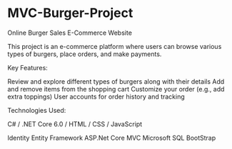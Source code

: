 # MVC-Burger-Project

Online Burger Sales E-Commerce Website

This project is an e-commerce platform where users can browse various types of burgers, place orders, and make payments.

Key Features:

Review and explore different types of burgers along with their details
Add and remove items from the shopping cart
Customize your order (e.g., add extra toppings)
User accounts for order history and tracking

Technologies Used:

C# / .NET Core 6.0 / HTML / CSS / JavaScript

Identity
Entity Framework
ASP.Net Core MVC
Microsoft SQL
BootStrap
